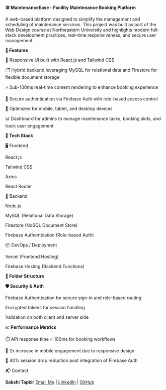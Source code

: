 **🛠️ MaintenanceEase - Facility Maintenance Booking Platform**

A web-based platform designed to simplify the management and scheduling of maintenance services. This project was built as part of the Web Design course at Northeastern University and highlights modern full-stack development practices, real-time responsiveness, and secure user management.

**🚀 Features**

🔧 Responsive UI built with React.js and Tailwind CSS

🗂️ Hybrid backend leveraging MySQL for relational data and Firestore for flexible document storage

⚡ Sub-100ms real-time content rendering to enhance booking experience

🔐 Secure authentication via Firebase Auth with role-based access control

📱 Optimized for mobile, tablet, and desktop devices

📊 Dashboard for admins to manage maintenance tasks, booking slots, and track user engagement

**🧰 Tech Stack**

🖥️ Frontend

React.js

Tailwind CSS

Axios

React Router

🔗 Backend

Node.js

MySQL (Relational Data Storage)

Firestore (NoSQL Document Store)

Firebase Authentication (Role-based Auth)

📦 DevOps / Deployment

Vercel (Frontend Hosting)

Firebase Hosting (Backend Functions)

**📂 Folder Structure**

**🛡️ Security & Auth**

Firebase Authentication for secure sign-in and role-based routing

Encrypted tokens for session handling

Validation on both client and server side

**📈 Performance Metrics**

⏱️ API response time < 100ms for booking workflows

📱 2x increase in mobile engagement due to responsive design

🧪 40% session drop reduction post integration of Firebase Auth

📬 Contact

**Sakshi Tapkir**
[Email Me](mailto:tapkir.s@northeastern.edu) | 
[LinkedIn](https://www.linkedin.com/in/sakshitapkir13) | 
[GitHub](https://github.com/Sakshitapkir03)
